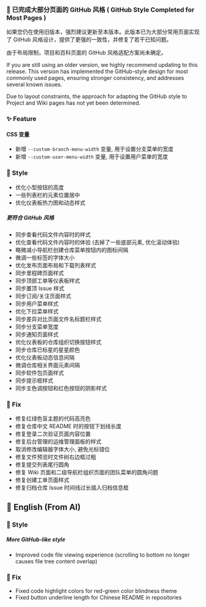 ### 🎉 已完成大部分页面的 GitHub 风格 ( GitHub Style Completed for Most Pages )

如果您仍在使用旧版本，强烈建议更新至本版本。此版本已为大部分常用页面实现了 GitHub 风格设计，提供了更强的一致性，并修复了若干已知问题。

由于布局限制，项目和百科页面的 GitHub 风格适配方案尚未确定。

If you are still using an older version, we highly recommend updating to this release. This version has implemented the
GitHub-style design for most commonly used pages, ensuring stronger consistency, and addresses several known issues.

Due to layout constraints, the approach for adapting the GitHub style to Project and Wiki pages has not yet been
determined.

### ✨ Feature

#### CSS 变量

- 新增 `--custom-branch-menu-width` 变量, 用于设置分支菜单的宽度
- 新增 `--custom-user-menu-width` 变量, 用于设置用户菜单的宽度

### 🌈 Style

- 优化小型按钮的高度
- 一些列表栏的元素位置居中
- 优化仪表板热力图和动态样式

##### 更符合 GitHub 风格

- 同步查看代码文件内容时的样式
- 优化查看代码文件内容时的体验 (去掉了一些底部元素, 优化滚动体验)
- 略微减小导航栏创建仓库菜单按钮内的图标间隔
- 微调一些标签的字体大小
- 优化发布页面布局和下载列表样式
- 同步里程碑页面样式
- 同步顶部工单等仪表板样式
- 同步置顶 Issue 样式
- 同步订阅/关注页面样式
- 同步用户菜单样式
- 优化下拉菜单样式
- 同步差异对比页面文件名标题栏样式
- 同步分支菜单宽度
- 同步通知页面样式
- 优化仪表板的仓库组织切换按钮样式
- 同步仓库已标星的星星颜色
- 优化仪表板动态信息间隔
- 微调仓库相关界面元素间隔
- 同步软件包页面样式
- 同步提示框样式
- 同步主色调按钮和红色按钮的阴影样式

### 🐞 Fix

- 修复红绿色盲主题的代码高亮色
- 修复仓库中文 README 时的按钮下划线长度
- 修复登录二次验证页面内容位置
- 修复后台管理的运维管理面板的样式
- 取消修改编辑器字体大小, 避免光标错位
- 修复文件预览时文件树右边框过粗
- 修复提交列表尾行圆角
- 修复 Wiki 页面和二级导航栏组织页面的团队菜单的圆角问题
- 修复创建工单页面样式
- 修复归档仓库 Issue 时间线过长插入归档信息框

## 📃 English (From AI)

### 🌈 Style

##### More GitHub-like style

- Improved code file viewing experience (scrolling to bottom no longer causes file tree content overlap)

### 🐞 Fix

- Fixed code highlight colors for red-green color blindness theme
- Fixed button underline length for Chinese README in repositories
